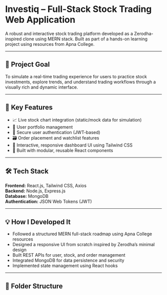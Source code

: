 # Investiq – Full-Stack Stock Trading Web Application

A robust and interactive stock trading platform developed as a Zerodha-inspired clone using MERN stack. Built as part of a hands-on learning project using resources from Apna College.

---

## 📌 Project Goal

To simulate a real-time trading experience for users to practice stock investments, explore trends, and understand trading workflows through a visually rich and dynamic interface.

---

## 🚀 Key Features

- 📈 Live stock chart integration (static/mock data for simulation)
- 🧾 User portfolio management
- 🔐 Secure user authentication (JWT-based)
- 🗃️ Order placement and watchlist features
- 🎨 Interactive, responsive dashboard UI using Tailwind CSS
- 🧠 Built with modular, reusable React components

---

## 🛠️ Tech Stack

**Frontend:** React.js, Tailwind CSS, Axios  
**Backend:** Node.js, Express.js  
**Database:** MongoDB  
**Authentication:** JSON Web Tokens (JWT)

---

## 💡 How I Developed It

- Followed a structured MERN full-stack roadmap using Apna College resources
- Designed a responsive UI from scratch inspired by Zerodha’s minimal design
- Built REST APIs for user, stock, and order management
- Integrated MongoDB for data persistence and security
- Implemented state management using React hooks

---

## 📁 Folder Structure


